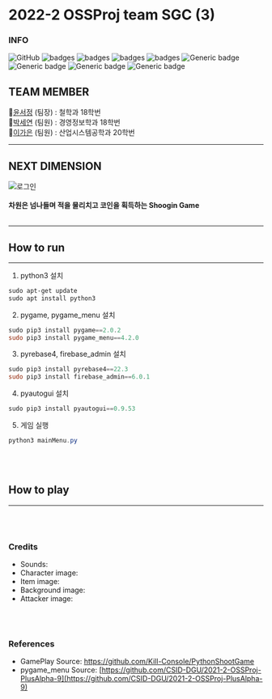 # 2022-2 OSSProj team SGC (3)

### INFO

![GitHub](https://img.shields.io/github/license/CSID-DGU/2022-2-OSSProj-SGC-3)
![badges](https://img.shields.io/badge/OS-ubuntu-red)
![badges](https://img.shields.io/badge/OS-window-red)
![badges](https://img.shields.io/badge/IDE-VSCode-informational)
![badges](https://img.shields.io/badge/pygame-2.0.2-yellow)
![Generic badge](https://img.shields.io/badge/pygame_menu-4.2.0-yellow.svg)
![Generic badge](https://img.shields.io/badge/firebase_admin-6.0.1-orange.svg)
![Generic badge](https://img.shields.io/badge/pyrebase-22.3.0-orange.svg)
![Generic badge](https://img.shields.io/badge/pyautogui-0.9.53-green.svg)

## TEAM MEMBER

🌟[윤서정](https://github.com/harriet221) (팀장) : 철학과 18학번  
🌟[박세연](https://github.com/irina0627) (팀원) : 경영정보학과 18학번  
🌟[이가은](https://github.com/gaeun5744) (팀원) : 산업시스템공학과 20학번

---

## NEXT DIMENSION

![로그인](https://user-images.githubusercontent.com/92314556/204122219-938ec719-034e-4796-8ea1-42198e699db7.png)
<br/></br>**차원은 넘나들며 적을 물리치고 코인을 획득하는 Shoogin Game**<br/><br/>

---

## How to run

---

1. python3 설치

```powershell
sudo apt-get update
sudo apt install python3
```

2. pygame, pygame_menu 설치

```powershell
sudo pip3 install pygame==2.0.2
sudo pip3 install pygame_menu==4.2.0
```

3. pyrebase4, firebase_admin 설치

```powershell
sudo pip3 install pyrebase4==22.3
sudo pip3 install firebase_admin==6.0.1
```

4. pyautogui 설치

```powershell
sudo pip3 install pyautogui==0.9.53
```

5. 게임 실행

```powershell
python3 mainMenu.py
```

<br/></br>

## How to play

---

<br/></br>

### Credits

- Sounds:
- Character image:
- Item image:
- Background image:
- Attacker image:

<br/></br>

### References

- GamePlay Source: https://github.com/Kill-Console/PythonShootGame
- pygame_menu Source: [https://github.com/CSID-DGU/2021-2-OSSProj-PlusAlpha-9](https://github.com/CSID-DGU/2021-2-OSSProj-PlusAlpha-9)

